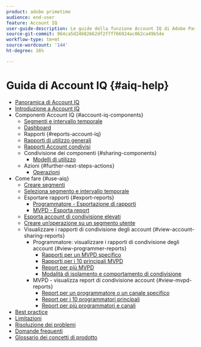 ```yaml
---
product: adobe primetime
audience: end-user
feature: Account IQ
user-guide-description: Le guide della funzione Account IQ di Adobe Pass forniscono informazioni sui componenti Account IQ e illustrano i percorsi che gli utenti possono seguire per utilizzare i vari componenti.
source-git-commit: 964ca5d24682662df2f7f766924ac062ca49b54e
workflow-type: tm+mt
source-wordcount: '144'
ht-degree: 16%

---
```


# Guida di Account IQ {#aiq-help}

+ [Panoramica di Account IQ](/help/accountiq/home.md)
+ [Introduzione a Account IQ](/help/accountiq/get-started.md)
+ Componenti Account IQ {#account-iq-components}
   + [Segmenti e intervallo temporale](/help/accountiq/segments-timeframe.md)
   + [Dashboard](/help/accountiq/dashboard.md)
   + Rapporti {#reports-account-iq}
   + [Rapporti di utilizzo generali](/help/accountiq/general-usage-reports.md)
   + [Rapporti Account condivisi](/help/accountiq/shared-acc-reports.md)
   + Condivisione dei componenti {#sharing-components}
      + [Modelli di utilizzo](/help/accountiq/usage-patterns.md)
   + Azioni {#further-next-steps-actions}
      + [Operazioni](/help/accountiq/operations.md)
+ Come fare {#use-aiq}
   + [Creare segmenti](/help/accountiq/build-segment.md)
   + [Seleziona segmento e intervallo temporale](/help/accountiq/howto-select-segment-timeframe.md)
   + Esportare rapporti {#export-reports}
      + [Programmatore - Esportazione di rapporti](/help/accountiq/export-segment-metrics-progr.md)
      + [MVPD - Esporta report](/help/accountiq/export-segment-metrics-mvpd.md)
   + [Esporta account di condivisione elevati](/help/accountiq/export-acc-information.md)
   + [Creare un’operazione su un segmento utente](/help/accountiq/operation-affecting-user-segment.md)
   + Visualizzare i rapporti di condivisione degli account {#view-account-sharing-reports}
      + Programmatore: visualizzare i rapporti di condivisione degli account {#view-programmer-reports}
         + [Rapporti per un MVPD specifico](/help/accountiq/reports-for-specific-mvpds.md)
         + [Rapporti per i 10 principali MVPD](/help/accountiq/top-10-mvpd-reports.md)
         + [Report per più MVPD](viewrep-multiple-mvpd.md)
         + [Modalità di isolamento e comportamento di condivisione](/help/accountiq/isolation-mode.md)
      + MVPD - visualizza report di condivisione account {#view-mvpd-reports}
         + [Report per un programmatore o un canale specifico](/help/accountiq/reports-for-specific-programmers.md)
         + [Report per i 10 programmatori principali](/help/accountiq/top-10-programmer-reports.md)
         + [Report per più programmatori e canali](viewrep-multiple-programmer.md)
+ [Best practice](/help/accountiq/best-practices.md)
+ [Limitazioni](/help/accountiq/limitations.md)
+ [Risoluzione dei problemi](/help/accountiq/troubleshoot.md)
+ [Domande frequenti](/help/accountiq/faq.md)
+ [Glossario dei concetti di prodotto](/help/accountiq/product-concepts.md)